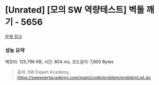 # [Unrated] [모의 SW 역량테스트] 벽돌 깨기 - 5656 

[문제 링크](https://swexpertacademy.com/main/code/problem/problemDetail.do?contestProbId=AWXRQm6qfL0DFAUo) 

### 성능 요약

메모리: 125,796 KB, 시간: 804 ms, 코드길이: 7,800 Bytes



> 출처: SW Expert Academy, https://swexpertacademy.com/main/code/problem/problemList.do
